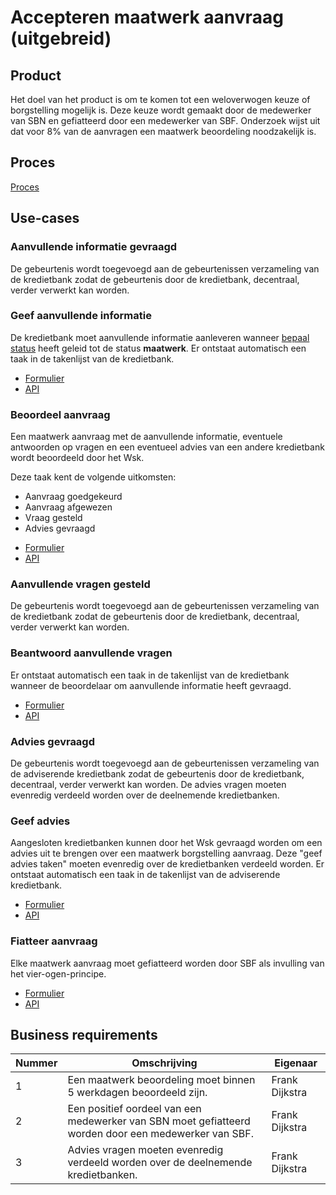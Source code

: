 # Accepteren maatwerk aanvraag (uitgebreid)

## Product

Het doel van het product is om te komen tot een weloverwogen keuze of borgstelling mogelijk is. Deze keuze wordt gemaakt door de medewerker van SBN en gefiatteerd door een medewerker van SBF. Onderzoek wijst uit dat voor 8% van de aanvragen een maatwerk beoordeling noodzakelijk is.

<!-- einde -->

## Proces

[Proces](proces.bpmn)

## Use-cases

### Aanvullende informatie gevraagd

De gebeurtenis wordt toegevoegd aan de gebeurtenissen verzameling van de kredietbank zodat de gebeurtenis door de kredietbank, decentraal, verder verwerkt kan worden.

### Geef aanvullende informatie

De kredietbank moet aanvullende informatie aanleveren wanneer [bepaal status](#bepaal-status) heeft geleid tot de status **maatwerk**. Er ontstaat automatisch een taak in de takenlijst van de kredietbank.

<!-- einde -->

* [Formulier](geef-aanvullende-informatie.user-task.yml)
* [API](geef-aanvullende-informatie.openapi.yml)

### Beoordeel aanvraag

Een maatwerk aanvraag met de aanvullende informatie, eventuele antwoorden op vragen en een eventueel advies van een andere kredietbank wordt beoordeeld door het Wsk.

Deze taak kent de volgende uitkomsten:

* Aanvraag goedgekeurd
* Aanvraag afgewezen
* Vraag gesteld
* Advies gevraagd

<!-- einde -->

* [Formulier](beoordeel-aanvraag.user-task.yml)
* [API](beoordeel-aanvraag.openapi.yml)

### Aanvullende vragen gesteld

De gebeurtenis wordt toegevoegd aan de gebeurtenissen verzameling van de kredietbank zodat de gebeurtenis door de kredietbank, decentraal, verder verwerkt kan worden.

### Beantwoord aanvullende vragen

Er ontstaat automatisch een taak in de takenlijst van de kredietbank wanneer de beoordelaar om aanvullende informatie heeft gevraagd.

<!-- einde -->

* [Formulier](beantwoord-aanvullende-vragen.user-task.yml)
* [API](beantwoord-aanvullende-vragen.openapi.yml)

### Advies gevraagd

De gebeurtenis wordt toegevoegd aan de gebeurtenissen verzameling van de adviserende kredietbank zodat de gebeurtenis door de kredietbank, decentraal, verder verwerkt kan worden. 
De advies vragen moeten evenredig verdeeld worden over de deelnemende kredietbanken.

### Geef advies

Aangesloten kredietbanken kunnen door het Wsk gevraagd worden om een advies uit te brengen over een maatwerk borgstelling aanvraag. Deze "geef advies taken" moeten evenredig over de kredietbanken verdeeld worden. Er ontstaat automatisch een taak in de takenlijst van de adviserende kredietbank.

<!-- einde -->

* [Formulier](geef-advies.user-task.yml)
* [API](geef-advies.openapi.yml)

### Fiatteer aanvraag

Elke maatwerk aanvraag moet gefiatteerd worden door SBF als invulling van het vier-ogen-principe.

<!-- einde -->

* [Formulier](fiatteer-aanvraag.user-task.yml)
* [API](fiatteer-aanvraag.openapi.yml)

## Business requirements

| Nummer | Omschrijving                                                         | Eigenaar                  |
| -------| -------------------------------------------------------------------- | ------------------------- |
| 1      | Een maatwerk beoordeling moet binnen 5 werkdagen beoordeeld zijn.    | Frank Dijkstra |
| 2      | Een positief oordeel van een medewerker van SBN moet gefiatteerd worden door een medewerker van SBF. | Frank Dijkstra |
| 3      | Advies vragen moeten evenredig verdeeld worden over de deelnemende kredietbanken. | Frank Dijkstra |
